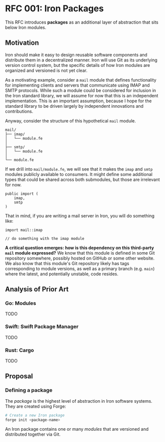 # RFC 001: Iron Packages

This RFC introduces **packages** as an additional layer of abstraction that sits below Iron modules.

## Motivation

Iron should make it easy to design reusable software components and distribute them in a decentralized manner. Iron will use Git as its underlying version control system, but the specific details of how Iron modules are organized and versioned is not yet clear.

As a motivating example, consider a `mail` module that defines functionality for implementing clients and servers that communicate using IMAP and SMTP protocols. While such a module could be considered for inclusion in the Iron standard library, we will assume for now that this is an independent implementation. This is an important assumption, because I hope for the standard library to be driven largely by independent innovations and contributions.

Anyway, consider the structure of this hypothetical `mail` module.

```
mail/
├── imap/
│   └── module.fe
│
├── smtp/
│   └── module.fe
│
└── module.fe
```

If we drill into `mail/module.fe`, we will see that it makes the `imap` and `smtp` modules publicly available to consumers. It might define some additional types that could be shared across both submodules, but those are irrelevant for now.

```iron
public import (
	imap,
	smtp
)
```

That in mind, if you are writing a mail server in Iron, you will do something like:

```iron
import mail::imap

// do something with the imap module
```

**A critical question emerges: how is this dependency on this third-party `mail` module expressed?** We know that this module is defined in some Git repository somewhere, possibly hosted on GitHub or some other website. We also know that this module's Git repository likely has tags corresponding to module versions, as well as a primary branch (e.g. `main`) where the latest, and potentially unstable, code resides.

## Analysis of Prior Art

### Go: Modules

TODO

### Swift: Swift Package Manager

TODO

### Rust: Cargo

TODO

## Proposal

### Defining a package

The _package_ is the highest level of abstraction in Iron software systems. They are created using Forge:

```sh
# Create a new Iron package
forge init <package-name>
```

An Iron package contains one or many _modules_ that are versioned and distributed together via Git.

